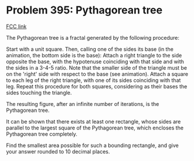 # Problem 395: Pythagorean tree

[FCC link](https://www.freecodecamp.org/learn/coding-interview-prep/project-euler/problem-395-pythagorean-tree)

The Pythagorean tree is a fractal generated by the following procedure:

Start with a unit square. Then, calling one of the sides its base (in the
animation, the bottom side is the base): Attach a right triangle to the side
opposite the base, with the hypotenuse coinciding with that side and with the
sides in a 3-4-5 ratio. Note that the smaller side of the triangle must be on
the 'right' side with respect to the base (see animation). Attach a square to
each leg of the right triangle, with one of its sides coinciding with that leg.
Repeat this procedure for both squares, considering as their bases the sides
touching the triangle.

The resulting figure, after an infinite number of iterations, is the Pythagorean
tree.

It can be shown that there exists at least one rectangle, whose sides are
parallel to the largest square of the Pythagorean tree, which encloses the
Pythagorean tree completely.

Find the smallest area possible for such a bounding rectangle, and give your
answer rounded to 10 decimal places.
